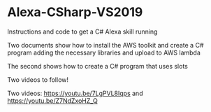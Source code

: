# Alexa-CSharp-VS2019
Instructions and code to get a C# Alexa skill running

Two documents show how to install the AWS toolkit and create a C# program adding the necessary libraries and upload to AWS lambda

The second shows how to create a C# program that uses slots 

Two videos to follow!


Two videos: https://youtu.be/7LgPVL8Iqps and https://youtu.be/Z7NdZxoHZ_Q
